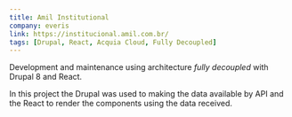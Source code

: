 ```yaml
---
title: Amil Institutional
company: everis
link: https://institucional.amil.com.br/
tags: [Drupal, React, Acquia Cloud, Fully Decoupled]
---
```


Development and maintenance using architecture _fully decoupled_ with Drupal 8 and React.

In this project the Drupal was used to making the data available by API and the React to render the components using the data received.
